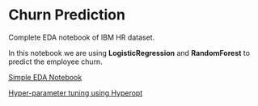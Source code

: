 # Churn Prediction
Complete EDA notebook of IBM HR dataset.

In this notebook we are using **LogisticRegression** and **RandomForest** to predict the employee churn.

[Simple EDA Notebook](https://github.com/MuhammadTayyab-SE/employee-churn-prediction/tree/main/Simple%20Notebook)

[Hyper-parameter tuning using Hyperopt](https://github.com/MuhammadTayyab-SE/employee-churn-prediction/tree/main/Hyper-parameter%20Tuning)

